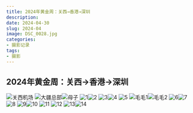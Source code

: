 ```yaml
---
title: 2024年黄金周：关西→香港→深圳
description: 
date: 2024-04-30
slug: 2024-04
image: DSC_0028.jpg
categories:
- 摄影记录
tags:
- 摄影
---
```


## 2024年黄金周：关西→香港→深圳
![关西机场](DSC_0028.jpg)
![大疆总部](DSC_0051.jpg)![母子](DSC_0068.jpg)
![1](DSC_0071.jpg)![2](DSC_0074.jpg)
![3](DSC_0081.jpg)![4](DSC_0097.jpg)
![5](DSC_0121.jpg)
![毛毛1](DSC_0149.jpg)![毛毛2](DSC_0150.jpg)
![6](DSC_0181.jpg)![7](DSC_0192.jpg)
![8](DSC_0209.jpg)
![9](DSC_0219.jpg)![10](DSC_0221.jpg)
![11](DSC_0224.jpg)
![12](DSC_0246.jpg)
![13](DSC_0251.jpg)![14](DSC_0283.jpg)